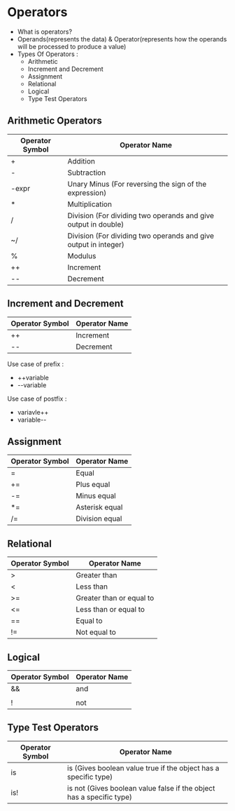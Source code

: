 # Operators

- What is operators?
- Operands(represents the data) & Operator(represents how the operands will be processed to produce a value)
- Types Of Operators :
  - Arithmetic
  - Increment and Decrement
  - Assignment
  - Relational
  - Logical
  - Type Test Operators

## Arithmetic Operators

| Operator Symbol | Operator Name |
| --------------- | ------------- |
| + | Addition |
| - | Subtraction |
| -expr | Unary Minus (For reversing the sign of the expression) |
| * | Multiplication |
| / | Division (For dividing two operands and give output in double) |
| ~/ | Division (For dividing two operands and give output in integer) |
| % | Modulus |
| ++ | Increment |
| -- | Decrement |

## Increment and Decrement

| Operator Symbol | Operator Name |
| --------------- | ------------- |
| ++ | Increment |
| -- | Decrement |

Use case of prefix :

- ++variable
- --variable

Use case of postfix :

- variavle++
- variable--

## Assignment

| Operator Symbol | Operator Name |
| --------------- | ------------- |
| = | Equal |
| += | Plus equal |
| -= | Minus equal |
| *= | Asterisk equal |
| /= | Division equal |

## Relational

| Operator Symbol | Operator Name |
| --------------- | ------------- |
| > | Greater than |
| < | Less than |
| >= | Greater than or equal to |
| <= | Less than or equal to |
| == | Equal to |
| != | Not equal to |

## Logical

| Operator Symbol | Operator Name |
| --------------- | ------------- |
| && | and |
| || | or |
| ! | not |

## Type Test Operators

| Operator Symbol | Operator Name |
| --------------- | ------------- |
| is | is (Gives boolean value true if the object has a specific type) |
| is! | is not (Gives boolean value false if the object has a specific type) |
